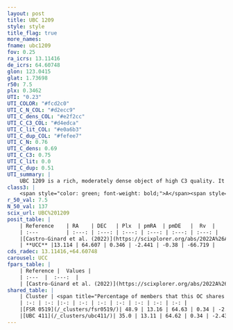 ```yaml
---
layout: post
title: UBC 1209
style: style
title_flag: true
more_names: 
fname: ubc1209
fov: 0.25
ra_icrs: 13.11416
de_icrs: 64.60748
glon: 123.0415
glat: 1.73698
r50: 7.5
plx: 0.3462
UTI: "0.23"
UTI_COLOR: "#fcd2c0"
UTI_C_N_COL: "#d2ecc9"
UTI_C_dens_COL: "#e2f2cc"
UTI_C_C3_COL: "#d4edca"
UTI_C_lit_COL: "#e0a6b3"
UTI_C_dup_COL: "#fefee7"
UTI_C_N: 0.76
UTI_C_dens: 0.69
UTI_C_C3: 0.75
UTI_C_lit: 0.0
UTI_C_dup: 0.51
UTI_summary: |
    UBC 1209 is a rich, moderately dense object of high C3 quality. It was recently reported in the literature.<br><br>This is likely a unique object, which shares a moderate percentage of members with at least one previously reported entry.
class3: |
    <span style="color: green; font-weight: bold;">A</span><span style="color: #FFC300; font-weight: bold;">B</span>
r_50_val: 7.5
N_50_val: 137
scix_url: UBC%201209
posit_table: |
    | Reference    | RA    | DEC   | Plx  | pmRA  | pmDE   |  Rv  |
    | :---         | :---: | :---: | :---: | :---: | :---: | :---: |
    |[Castro-Ginard et al. (2022)](https://scixplorer.org/abs/2022A%26A...661A.118C) | 13.03 | 64.6 | 0.34 | -2.44 | -0.38 | -- |
    | **UCC** |13.114 | 64.607 | 0.346 | -2.441 | -0.38 | -66.719 | 
cds_radec: 13.11416,+64.60748
carousel: UCC
fpars_table: |
    | Reference |  Values |
    | :---  |  :---:  |
    | [Castro-Ginard et al. (2022)](https://scixplorer.org/abs/2022A%26A...661A.118C) | `AV=1.99, Dist=2975, logAge=7.303` |
shared_table: |
    | Cluster | <span title="Percentage of members that this OC shares with the ones listed">%</span>   | RA   | DEC   | Plx   | pmRA  | pmDE  | Rv | UTI |
    | :-: | :-: |:-: | :-: | :-: | :-: | :-: | :-: | :-: |
    |[FSR 0519](/_clusters/fsr0519/)| 48.9 | 13.16 | 64.63 | 0.34 | -2.43 | -0.38 | -- |0.77 |
    |[UBC 411](/_clusters/ubc411/)| 35.0 | 13.11 | 64.62 | 0.34 | -2.43 | -0.36 | -- |0.06 |
---
```

